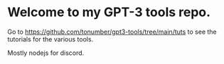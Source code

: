 # Welcome to my GPT-3 tools repo.

Go to https://github.com/tonumber/gpt3-tools/tree/main/tuts to see the tutorials for the various tools.

Mostly nodejs for discord.

